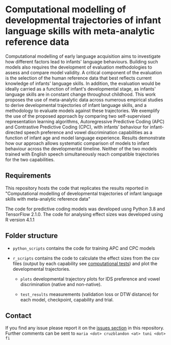 # Computational modelling of  developmental trajectories of infant language skills with meta-analytic reference data

Computational modelling of early language acquisition aims to 
investigate how different factors lead to infants' language behaviours. 
Building such models also requires the development of evaluation 
methodologies to assess and compare model validity. A critical 
component of the evaluation is the selection of the human reference 
data that best reflects current knowledge of infants' language skills. 
In addition, the evaluation would be ideally carried as a function of 
infant's developmental stage, as infants' language skills are in 
constant change throughout childhood. This work proposes the use of 
meta-analytic data across numerous empirical studies to derive 
developmental trajectories of infant language skills, and a methodology 
to evaluate models against these trajectories. We exemplify the use of 
the proposed approach by comparing two self-supervised representation 
learning algorithms, Autoregressive Predictive Coding (APC) and 
Contrastive Predictive Coding (CPC), with infants’ behaviour for 
infant-directed speech preference and vowel discrimination capabilities 
as a function of infant age and model language experience. Results 
demonstrate how our approach allows systematic comparison of models to 
infant behaviour across the developmental timeline. Neither of the two 
models trained with English speech simultaneously reach compatible 
trajectories for the two capabilities.


## Requirements

This repository hosts the code that replicates the results reported
in "Computational modelling of  developmental trajectories of infant 
language skills with meta-analytic reference data"

The code for predictive coding models was developed usng Python 3.8 and
TensorFlow 2.1.0. The code for analysing effect sizes was developed
using R version 4.1.1

## Folder structure

* `python_scripts` contains the code for training APC and CPC models

* `r_scripts` contains the code to calculate the effect sizes from the 
csv files (output by each capability see 
[computational tests](https://github.com/SPEECHCOG/metaeval_experiments)) 
and plot the developmental trajectories.

  * `plots` developmental trajectory plots for IDS preference and vowel
  discrimination (native and non-native).

  * `test_results` measurements (validation loss or DTW distance) for each 
  model, checkpoint, capability and trial. 


## Contact
If you find any issue please report it on the 
[issues section](https://github.com/SPEECHCOG/metaeval_dev_trajectories/issues) 
in this repository. Further comments can be sent to 
`maria <dot> cruzblandon <at> tuni <dot> fi`


